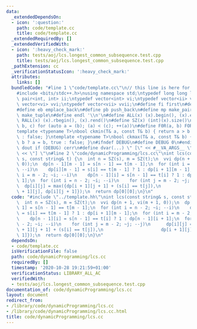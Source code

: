 ```yaml
---
data:
  _extendedDependsOn:
  - icon: ':question:'
    path: code/template.cc
    title: code/template.cc
  _extendedRequiredBy: []
  _extendedVerifiedWith:
  - icon: ':heavy_check_mark:'
    path: tests/aoj/lcs.longest_common_subsequence.test.cpp
    title: tests/aoj/lcs.longest_common_subsequence.test.cpp
  _pathExtension: cc
  _verificationStatusIcon: ':heavy_check_mark:'
  attributes:
    links: []
  bundledCode: "#line 1 \"code/template.cc\"\n// this line is here for a reason\n\
    #include <bits/stdc++.h>\nusing namespace std;\ntypedef long long ll;\ntypedef\
    \ pair<int, int> ii;\ntypedef vector<int> vi;\ntypedef vector<ii> vii;\ntypedef\
    \ vector<vi> vvi;\ntypedef vector<vii> vvii;\n#define fi first\n#define se second\n\
    #define eb emplace_back\n#define pb push_back\n#define mp make_pair\n#define mt\
    \ make_tuple\n#define endl '\\n'\n#define ALL(x) (x).begin(), (x).end()\n#define\
    \ RALL(x) (x).rbegin(), (x).rend()\n#define SZ(x) (int)(x).size()\n#define FOR(a,\
    \ b, c) for (auto a = (b); (a) < (c); ++(a))\n#define F0R(a, b) FOR (a, 0, (b))\n\
    template <typename T>\nbool ckmin(T& a, const T& b) { return a > b ? a = b, true\
    \ : false; }\ntemplate <typename T>\nbool ckmax(T& a, const T& b) { return a <\
    \ b ? a = b, true : false; }\n#ifndef DEBUG\n#define DEBUG 0\n#endif\n#define\
    \ dout if (DEBUG) cerr\n#define dvar(...) \" [\" << #__VA_ARGS__ \": \" << (__VA_ARGS__)\
    \ << \"] \"\n#line 2 \"code/dynamicProgramming/lcs.cc\"\nint lcs(const string&\
    \ s, const string& t) {\n  int n = SZ(s), m = SZ(t);\n  vvi dp(n + 1, vi(m + 1,\
    \ 0));\n  dp[n - 1][m - 1] = s[n - 1] == t[m - 1];\n  for (int i = n - 2; ~i;\
    \ --i)\n    dp[i][m - 1] = s[i] == t[m - 1] ? 1 : dp[i + 1][m - 1];\n  for (int\
    \ i = m - 2; ~i; --i)\n    dp[n - 1][i] = s[n - 1] == t[i] ? 1 : dp[n - 1][i +\
    \ 1];\n  for (int i = n - 2; ~i; --i)\n    for (int j = m - 2; ~j; --j)\n    \
    \  dp[i][j] = max({dp[i + 1][j + 1] + (s[i] == t[j]),\n                      dp[i\
    \ + 1][j], dp[i][j + 1]});\n  return dp[0][0];\n}\n"
  code: "#include \"../template.hh\"\nint lcs(const string& s, const string& t) {\n\
    \  int n = SZ(s), m = SZ(t);\n  vvi dp(n + 1, vi(m + 1, 0));\n  dp[n - 1][m -\
    \ 1] = s[n - 1] == t[m - 1];\n  for (int i = n - 2; ~i; --i)\n    dp[i][m - 1]\
    \ = s[i] == t[m - 1] ? 1 : dp[i + 1][m - 1];\n  for (int i = m - 2; ~i; --i)\n\
    \    dp[n - 1][i] = s[n - 1] == t[i] ? 1 : dp[n - 1][i + 1];\n  for (int i = n\
    \ - 2; ~i; --i)\n    for (int j = m - 2; ~j; --j)\n      dp[i][j] = max({dp[i\
    \ + 1][j + 1] + (s[i] == t[j]),\n                      dp[i + 1][j], dp[i][j +\
    \ 1]});\n  return dp[0][0];\n}\n"
  dependsOn:
  - code/template.cc
  isVerificationFile: false
  path: code/dynamicProgramming/lcs.cc
  requiredBy: []
  timestamp: '2020-10-28 19:21:59+01:00'
  verificationStatus: LIBRARY_ALL_AC
  verifiedWith:
  - tests/aoj/lcs.longest_common_subsequence.test.cpp
documentation_of: code/dynamicProgramming/lcs.cc
layout: document
redirect_from:
- /library/code/dynamicProgramming/lcs.cc
- /library/code/dynamicProgramming/lcs.cc.html
title: code/dynamicProgramming/lcs.cc
---
```

